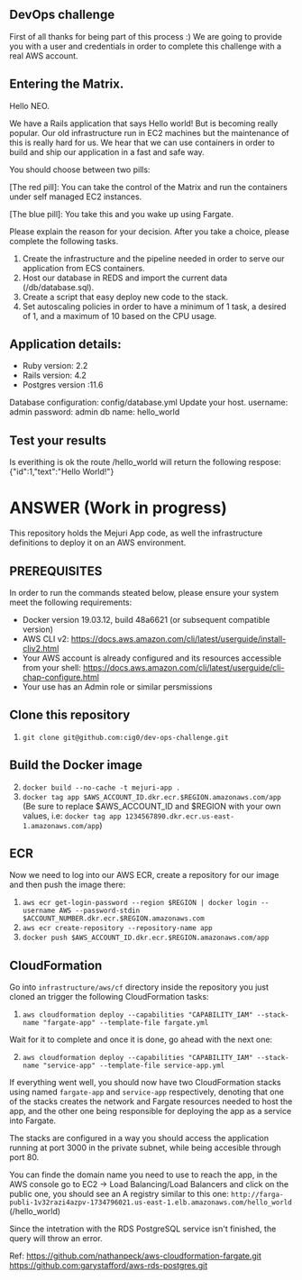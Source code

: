 ## DevOps challenge

First of all thanks for being part of this process :)
We are going to provide you with a user and credentials in order to complete this challenge with a real AWS account.

## Entering the Matrix.

Hello NEO.

We have a Rails application that says Hello world! But is becoming really popular.
Our old infrastructure run in EC2 machines but the maintenance of this is really hard for us.
We hear that we can use containers in order to build and ship our application in a fast and safe way.

You should choose between two pills:

[The red pill]: You can take the control of the Matrix and run the containers under self managed EC2 instances.

[The blue pill]: You take this and you wake up using Fargate.

Please explain the reason for your decision.
After you take a choice, please complete the following tasks.

1. Create the infrastructure and the pipeline needed in order to serve our application from ECS containers.
2. Host our database in REDS and import the current data (/db/database.sql).
3. Create a script that easy deploy new code to the stack.
4. Set autoscaling policies in order to have a minimum of 1 task, a desired of 1, and a maximum of 10 based on the CPU usage.

## Application details:

* Ruby version: 2.2
* Rails version: 4.2
* Postgres version :11.6

Database configuration: config/database.yml
Update your host.
username: admin
password: admin
db name: hello_world

## Test your results

Is everithing is ok the route /hello_world will return the following respose:
{"id":1,"text":"Hello World!"}


# ANSWER (Work in progress)

This repository holds the Mejuri App code, as well the infrastructure definitions to deploy it on an AWS environment.

## PREREQUISITES

In order to run the commands steated below, please ensure your system meet the following requirements:

- Docker version 19.03.12, build 48a6621 (or subsequent compatible version)
- AWS CLI v2: https://docs.aws.amazon.com/cli/latest/userguide/install-cliv2.html
- Your AWS account is already configured and its resources accessible from your shell: https://docs.aws.amazon.com/cli/latest/userguide/cli-chap-configure.html
- Your use has an Admin role or similar persmissions

## Clone this repository
1. `git clone git@github.com:cig0/dev-ops-challenge.git`

## Build the Docker image

2. `docker build --no-cache -t mejuri-app .`
3. `docker tag app $AWS_ACCOUNT_ID.dkr.ecr.$REGION.amazonaws.com/app`
(Be sure to replace $AWS_ACCOUNT_ID and $REGION with your own values, i.e:
`docker tag app 1234567890.dkr.ecr.us-east-1.amazonaws.com/app`)

## ECR

Now we need to log into our AWS ECR, create a repository for our image and then  push the image there:

1. `aws ecr get-login-password --region $REGION | docker login --username AWS --password-stdin $ACCOUNT_NUMBER.dkr.ecr.$REGION.amazonaws.com`
2. `aws ecr create-repository --repository-name app`
3. `docker push $AWS_ACCOUNT_ID.dkr.ecr.$REGION.amazonaws.com/app`

## CloudFormation

Go into `infrastructure/aws/cf` directory inside the repository you just cloned an trigger the following CloudFormation tasks:

1. `aws cloudformation deploy --capabilities "CAPABILITY_IAM" --stack-name "fargate-app" --template-file fargate.yml`

Wait for it to complete and once it is done, go ahead with the next one:

2. `aws cloudformation deploy --capabilities "CAPABILITY_IAM" --stack-name "service-app" --template-file service-app.yml`

If everything went well, you should now have two CloudFormation stacks using named `fargate-app` and `service-app` respectively, denoting that one of the stacks creates the network and Fargate resources needed to host the app, and the other one being responsible for deploying the app as a service into Fargate.

The stacks are configured in a way you should access the application running at port 3000 in the private subnet, while being accesible through port 80.

You can finde the domain name you need to use to reach the app, in the AWS console go to EC2 -> Load Balancing/Load Balancers and click on the public one, you should see an A registry similar to this one: `http://farga-publi-1v32razi4azpv-1734796021.us-east-1.elb.amazonaws.com/hello_world` (/hello_world)

Since the intetration with the RDS PostgreSQL service isn't finished, the query will throw an error.


Ref:
https://github.com/nathanpeck/aws-cloudformation-fargate.git
https://github.com:garystafford/aws-rds-postgres.git

